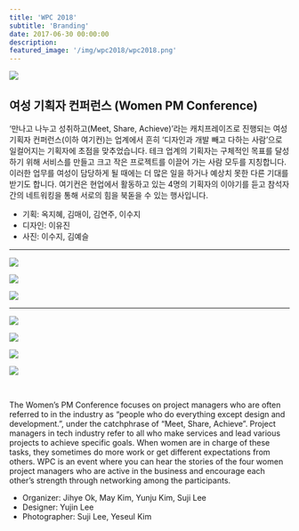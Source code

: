 ```yaml
---
title: 'WPC 2018'
subtitle: 'Branding'
date: 2017-06-30 00:00:00
description: 
featured_image: '/img/wpc2018/wpc2018.png'
---
```


![](/img/wpc2018/wpc2018.png)

## 여성 기획자 컨퍼런스 (Women PM Conference)

‘만나고 나누고 성취하고(Meet, Share, Achieve)’라는 캐치프레이즈로 진행되는 여성 기획자 컨퍼런스(이하 여기컨)는 업계에서 흔히 ‘디자인과 개발 빼고 다하는 사람’으로 일컬어지는 기획자에 초점을 맞추었습니다. 테크 업계의 기획자는 구체적인 목표를 달성하기 위해 서비스를 만들고 크고 작은 프로젝트를 이끌어 가는 사람 모두를 지칭합니다. 이러한 업무를 여성이 담당하게 될 때에는 더 많은 일을 하거나 예상치 못한 다른 기대를 받기도 합니다. 여기컨은 현업에서 활동하고 있는 4명의 기획자의 이야기를 듣고 참석자 간의 네트워킹을 통해 서로의 힘을 북돋을 수 있는 행사입니다.

* 기획: 옥지혜, 김매이, 김연주, 이수지
* 디자인: 이유진
* 사진: 이수지, 김예슬

<hr>

![](/img/wpc2018/01.jpg)

![](/img/wpc2018/02.gif)

![](/img/wpc2018/03.png)


<hr>

![](/img/wpc2018/10.jpg)

![](/img/wpc2018/09.jpg)

![](/img/wpc2018/08.jpg)

![](/img/wpc2018/11.jpg)

<br>

The Women’s PM Conference focuses on project managers who are often referred to in the industry as “people who do everything except design and development.”, under the catchphrase of “Meet, Share, Achieve”. Project managers in tech industry refer to all who make services and lead various projects to achieve specific goals. When women are in charge of these tasks, they sometimes do more work or get different expectations from others. WPC is an event where you can hear the stories of the four women project managers who are active in the business and encourage each other’s strength through networking among the participants.

* Organizer: Jihye Ok, May Kim, Yunju Kim, Suji Lee
* Designer: Yujin Lee
* Photographer: Suji Lee, Yeseul Kim
